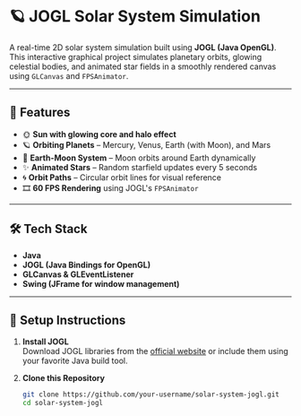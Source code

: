 # 🪐 JOGL Solar System Simulation

A real-time 2D solar system simulation built using **JOGL (Java OpenGL)**. This interactive graphical project simulates planetary orbits, glowing celestial bodies, and animated star fields in a smoothly rendered canvas using `GLCanvas` and `FPSAnimator`.

---

## 🚀 Features

- 🌞 **Sun with glowing core and halo effect**
- 🪐 **Orbiting Planets** – Mercury, Venus, Earth (with Moon), and Mars
- 🌙 **Earth-Moon System** – Moon orbits around Earth dynamically
- ✨ **Animated Stars** – Random starfield updates every 5 seconds
- 🌀 **Orbit Paths** – Circular orbit lines for visual reference
- 🎞️ **60 FPS Rendering** using JOGL's `FPSAnimator`

---

## 🛠️ Tech Stack

- **Java**
- **JOGL (Java Bindings for OpenGL)**
- **GLCanvas & GLEventListener**
- **Swing (JFrame for window management)**

---

## 🧰 Setup Instructions

1. **Install JOGL**  
   Download JOGL libraries from the [official website](https://jogamp.org/) or include them using your favorite Java build tool.

2. **Clone this Repository**
   ```bash
   git clone https://github.com/your-username/solar-system-jogl.git
   cd solar-system-jogl
